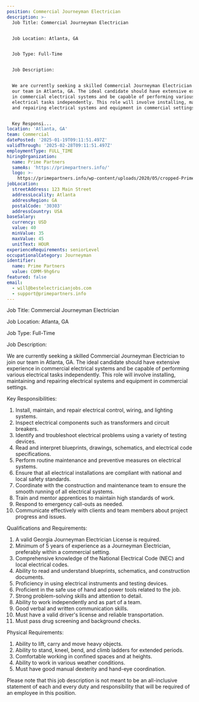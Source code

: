 ```yaml
---
position: Commercial Journeyman Electrician
description: >-
  Job Title: Commercial Journeyman Electrician


  Job Location: Atlanta, GA


  Job Type: Full-Time


  Job Description:


  We are currently seeking a skilled Commercial Journeyman Electrician to join
  our team in Atlanta, GA. The ideal candidate should have extensive experience
  in commercial electrical systems and be capable of performing various
  electrical tasks independently. This role will involve installing, maintaining
  and repairing electrical systems and equipment in commercial settings.


  Key Responsi...
location: 'Atlanta, GA'
team: Commercial
datePosted: '2025-01-19T09:11:51.497Z'
validThrough: '2025-02-28T09:11:51.497Z'
employmentType: FULL_TIME
hiringOrganization:
  name: Prime Partners
  sameAs: 'https://primepartners.info/'
  logo: >-
    https://primepartners.info/wp-content/uploads/2020/05/cropped-Prime-Partners-Logo-NO-BG-1-1.png
jobLocation:
  streetAddress: 123 Main Street
  addressLocality: Atlanta
  addressRegion: GA
  postalCode: '30303'
  addressCountry: USA
baseSalary:
  currency: USD
  value: 40
  minValue: 35
  maxValue: 45
  unitText: HOUR
experienceRequirements: seniorLevel
occupationalCategory: Journeyman
identifier:
  name: Prime Partners
  value: COMM-9hg6ru
featured: false
email:
  - will@bestelectricianjobs.com
  - support@primepartners.info
---
```




Job Title: Commercial Journeyman Electrician

Job Location: Atlanta, GA

Job Type: Full-Time

Job Description:

We are currently seeking a skilled Commercial Journeyman Electrician to join our team in Atlanta, GA. The ideal candidate should have extensive experience in commercial electrical systems and be capable of performing various electrical tasks independently. This role will involve installing, maintaining and repairing electrical systems and equipment in commercial settings.

Key Responsibilities:

1. Install, maintain, and repair electrical control, wiring, and lighting systems.
2. Inspect electrical components such as transformers and circuit breakers.
3. Identify and troubleshoot electrical problems using a variety of testing devices.
4. Read and interpret blueprints, drawings, schematics, and electrical code specifications.
5. Perform routine maintenance and preventive measures on electrical systems.
6. Ensure that all electrical installations are compliant with national and local safety standards.
7. Coordinate with the construction and maintenance team to ensure the smooth running of all electrical systems.
8. Train and mentor apprentices to maintain high standards of work.
9. Respond to emergency call-outs as needed.
10. Communicate effectively with clients and team members about project progress and issues.

Qualifications and Requirements:

1. A valid Georgia Journeyman Electrician License is required.
2. Minimum of 5 years of experience as a Journeyman Electrician, preferably within a commercial setting.
3. Comprehensive knowledge of the National Electrical Code (NEC) and local electrical codes.
4. Ability to read and understand blueprints, schematics, and construction documents.
5. Proficiency in using electrical instruments and testing devices.
6. Proficient in the safe use of hand and power tools related to the job.
7. Strong problem-solving skills and attention to detail.
8. Ability to work independently and as part of a team.
9. Good verbal and written communication skills.
10. Must have a valid driver's license and reliable transportation.
11. Must pass drug screening and background checks.

Physical Requirements:

1. Ability to lift, carry and move heavy objects.
2. Ability to stand, kneel, bend, and climb ladders for extended periods.
3. Comfortable working in confined spaces and at heights.
4. Ability to work in various weather conditions.
5. Must have good manual dexterity and hand-eye coordination.

Please note that this job description is not meant to be an all-inclusive statement of each and every duty and responsibility that will be required of an employee in this position.
